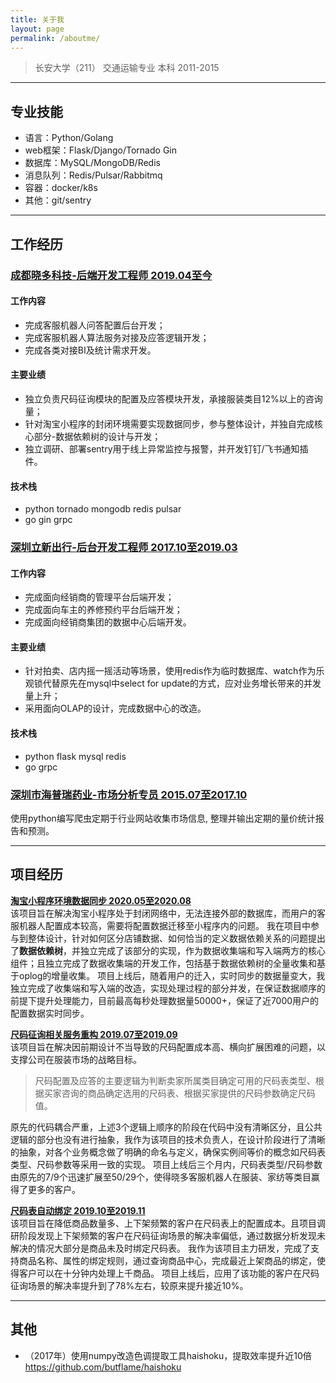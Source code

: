 ```yaml
---
title: 关于我
layout: page
permalink: /aboutme/
---
```


> 长安大学（211） 交通运输专业 本科  2011-2015

--- 

## 专业技能
- 语言：Python/Golang
- web框架：Flask/Django/Tornado Gin
- 数据库：MySQL/MongoDB/Redis
- 消息队列：Redis/Pulsar/Rabbitmq
- 容器：docker/k8s
- 其他：git/sentry

---

## 工作经历
### <u>成都晓多科技-后端开发工程师 2019.04至今</u>
#### 工作内容
- 完成客服机器人问答配置后台开发；
- 完成客服机器人算法服务对接及应答逻辑开发；
- 完成各类对接BI及统计需求开发。

#### 主要业绩
- 独立负责尺码征询模块的配置及应答模块开发，承接服装类目12%以上的咨询量；
- 针对淘宝小程序的封闭环境需要实现数据同步，参与整体设计，并独自完成核心部分-数据依赖树的设计与开发；
- 独立调研、部署sentry用于线上异常监控与报警，并开发钉钉/飞书通知插件。

#### 技术栈
- python tornado mongodb redis pulsar
- go gin grpc

### <u>深圳立新出行-后台开发工程师  2017.10至2019.03</u>
#### 工作内容
- 完成面向经销商的管理平台后端开发；
- 完成面向车主的养修预约平台后端开发；
- 完成面向经销商集团的数据中心后端开发。

#### 主要业绩
- 针对拍卖、店内摇一摇活动等场景，使用redis作为临时数据库、watch作为乐观锁代替原先在mysql中select for update的方式，应对业务增长带来的并发量上升；
- 采用面向OLAP的设计，完成数据中心的改造。

#### 技术栈
- python flask mysql redis
- go grpc

### <u>深圳市海普瑞药业-市场分析专员  2015.07至2017.10</u>
使用python编写爬虫定期于行业网站收集市场信息, 整理并输出定期的量价统计报告和预测。

---

## 项目经历
**<u>淘宝小程序环境数据同步 2020.05至2020.08</u>**  
该项目旨在解决淘宝小程序处于封闭网络中，无法连接外部的数据库，而用户的客服机器人配置成本较高，需要将配置数据迁移至小程序内的问题。
我在项目中参与到整体设计，针对如何区分店铺数据、如何恰当的定义数据依赖关系的问题提出了**数据依赖树**，并独立完成了该部分的实现，作为数据收集端和写入端两方的核心组件；且独立完成了数据收集端的开发工作，包括基于数据依赖树的全量收集和基于oplog的增量收集。
项目上线后，随着用户的迁入，实时同步的数据量变大，我独立完成了收集端和写入端的改造，实现处理过程的部分并发，在保证数据顺序的前提下提升处理能力，目前最高每秒处理数据量50000+，保证了近7000用户的配置数据实时同步。

**<u>尺码征询相关服务重构 2019.07至2019.09</u>**  
该项目旨在解决因前期设计不当导致的尺码配置成本高、横向扩展困难的问题，以支撑公司在服装市场的战略目标。
> 尺码配置及应答的主要逻辑为判断卖家所属类目确定可用的尺码表类型、根据买家咨询的商品确定选用的尺码表、根据买家提供的尺码参数确定尺码值。

原先的代码耦合严重，上述3个逻辑上顺序的阶段在代码中没有清晰区分，且公共逻辑的部分也没有进行抽象，我作为该项目的技术负责人，在设计阶段进行了清晰的抽象，对各个业务概念做了明确的命名与定义，确保实例间等价的概念如尺码表类型、尺码参数等采用一致的实现。
项目上线后三个月内，尺码表类型/尺码参数由原先的7/9个迅速扩展至50/29个，使得晓多客服机器人在服装、家纺等类目赢得了更多的客户。

**<u>尺码表自动绑定 2019.10至2019.11</u>**  
该项目旨在降低商品数量多、上下架频繁的客户在尺码表上的配置成本。且项目调研阶段发现上下架频繁的客户在尺码征询场景的解决率偏低，通过数据分析发现未解决的情况大部分是商品未及时绑定尺码表。
我作为该项目主力研发，完成了支持商品名称、属性的绑定规则，通过查询商品中心，完成最近上架商品的绑定，使得客户可以在十分钟内处理上千商品。
项目上线后，应用了该功能的客户在尺码征询场景的解决率提升到了78%左右，较原来提升接近10%。


---

## 其他
- （2017年）使用numpy改造色调提取工具haishoku，提取效率提升近10倍 https://github.com/butflame/haishoku